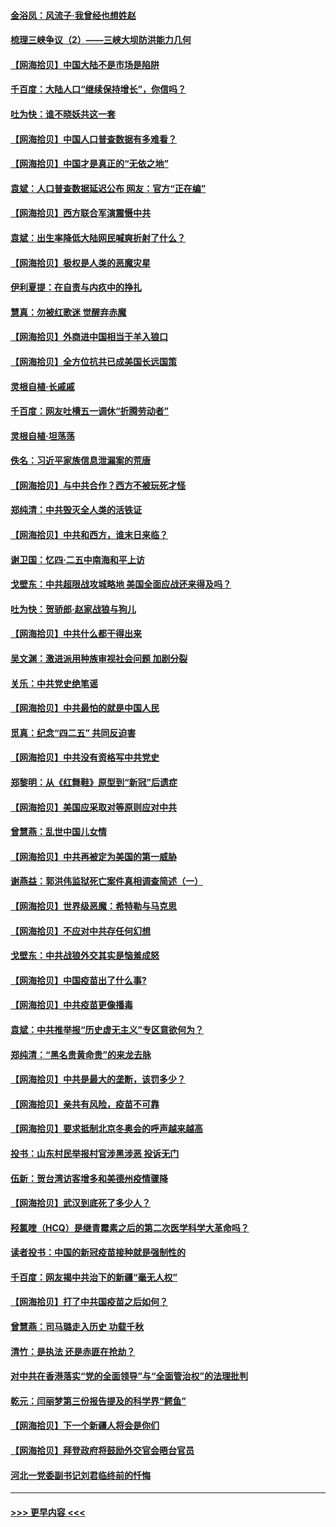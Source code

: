#### [金浴凤：风流子‧我曾经也想姓赵](../pages/nsc993/n12920911.md?t=05031901) 
#### [梳理三峡争议（2）——三峡大坝防洪能力几何](../pages/nsc993/n12920173.md?t=05031901) 
#### [【网海拾贝】中国大陆不是市场是陷阱](../pages/nsc993/n12920143.md?t=05031901) 
#### [千百度：大陆人口“继续保持增长”，你信吗？](../pages/nsc993/n12918946.md?t=05031901) 
#### [吐为快：谁不晓妖共这一套](../pages/nsc993/n12918941.md?t=05031901) 
#### [【网海拾贝】中国人口普查数据有多难看？](../pages/nsc993/n12917822.md?t=05031901) 
#### [【网海拾贝】中国才是真正的“无依之地”](../pages/nsc993/n12915845.md?t=05031901) 
#### [袁斌：人口普查数据延迟公布 网友：官方“正在编”](../pages/nsc993/n12915748.md?t=05031901) 
#### [【网海拾贝】西方联合军演震慑中共](../pages/nsc993/n12913466.md?t=05031901) 
#### [袁斌：出生率降低大陆网民喊爽折射了什么？](../pages/nsc993/n12913365.md?t=05031901) 
#### [【网海拾贝】极权是人类的恶魔灾星](../pages/nsc993/n12910697.md?t=05031901) 
#### [伊利夏提：在自责与内疚中的挣扎](../pages/nsc993/n12910493.md?t=05031901) 
#### [慧真：勿被红歌迷 觉醒弃赤魔](../pages/nsc993/n12910485.md?t=05031901) 
#### [【网海拾贝】外商进中国相当于羊入狼口](../pages/nsc993/n12908274.md?t=05031901) 
#### [【网海拾贝】全方位抗共已成美国长远国策](../pages/nsc993/n12906878.md?t=05031901) 
#### [灵根自植‧长戚戚](../pages/nsc993/n12905585.md?t=05031901) 
#### [千百度：网友吐槽五一调休“折腾劳动者”](../pages/nsc993/n12905934.md?t=05031901) 
#### [灵根自植‧坦荡荡](../pages/nsc993/n12905562.md?t=05031901) 
#### [佚名：习近平家族信息泄漏案的荒唐](../pages/nsc993/n12904705.md?t=05031901) 
#### [【网海拾贝】与中共合作？西方不被玩死才怪](../pages/nsc993/n12903873.md?t=05031901) 
#### [郑纯清：中共毁灭全人类的活铁证](../pages/nsc993/n12903785.md?t=05031901) 
#### [【网海拾贝】中共和西方，谁末日来临？](../pages/nsc993/n12903482.md?t=05031901) 
#### [谢卫国：忆四‧二五中南海和平上访](../pages/nsc993/n12902192.md?t=05031901) 
#### [戈壁东：中共超限战攻城略地 美国全面应战还来得及吗？](../pages/nsc993/n12902297.md?t=05031901) 
#### [吐为快：贺骄郎‧赵家战狼与狗儿](../pages/nsc993/n12902280.md?t=05031901) 
#### [【网海拾贝】中共什么都干得出来](../pages/nsc993/n12897500.md?t=05031901) 
#### [吴文渊：激进派用种族审视社会问题 加剧分裂](../pages/nsc993/n12893881.md?t=05031901) 
#### [关乐：中共党史绝笔谣](../pages/nsc993/n12897270.md?t=05031901) 
#### [【网海拾贝】中共最怕的就是中国人民](../pages/nsc993/n12894705.md?t=05031901) 
#### [觅真：纪念“四二五” 共同反迫害](../pages/nsc993/n12894553.md?t=05031901) 
#### [【网海拾贝】中共没有资格写中共党史](../pages/nsc993/n12892231.md?t=05031901) 
#### [郑黎明：从《红舞鞋》原型到“新冠”后遗症](../pages/nsc993/n12890469.md?t=05031901) 
#### [【网海拾贝】美国应采取对等原则应对中共](../pages/nsc993/n12889176.md?t=05031901) 
#### [曾慧燕：乱世中国儿女情](../pages/nsc993/n12887931.md?t=05031901) 
#### [【网海拾贝】中共再被定为美国的第一威胁](../pages/nsc993/n12887580.md?t=05031901) 
#### [谢燕益：郭洪伟监狱死亡案件真相调查简述（一）](../pages/nsc993/n12885648.md?t=05031901) 
#### [【网海拾贝】世界级恶魔：希特勒与马克思](../pages/nsc993/n12884062.md?t=05031901) 
#### [【网海拾贝】不应对中共存任何幻想](../pages/nsc993/n12881460.md?t=05031901) 
#### [戈壁东：中共战狼外交其实是恼羞成怒](../pages/nsc993/n12880392.md?t=05031901) 
#### [【网海拾贝】中国疫苗出了什么事?](../pages/nsc993/n12879124.md?t=05031901) 
#### [【网海拾贝】中共疫苗更像播毒](../pages/nsc993/n12876631.md?t=05031901) 
#### [袁斌：中共推举报“历史虚无主义”专区意欲何为？](../pages/nsc993/n12876530.md?t=05031901) 
#### [郑纯清：“黑名贵黄命贵”的来龙去脉](../pages/nsc993/n12875589.md?t=05031901) 
#### [【网海拾贝】中共是最大的垄断，该罚多少？](../pages/nsc993/n12874006.md?t=05031901) 
#### [【网海拾贝】亲共有风险，疫苗不可靠](../pages/nsc993/n12872224.md?t=05031901) 
#### [【网海拾贝】要求抵制北京冬奥会的呼声越来越高](../pages/nsc993/n12868962.md?t=05031901) 
#### [投书：山东村民举报村官涉黑涉恶 投诉无门](../pages/nsc993/n12869726.md?t=05031901) 
#### [伍新：贺台湾访客增多和美德州疫情骤降](../pages/nsc993/n12865651.md?t=05031901) 
#### [【网海拾贝】武汉到底死了多少人？](../pages/nsc993/n12863707.md?t=05031901) 
#### [羟氯喹（HCQ）是继青霉素之后的第二次医学科学大革命吗？](../pages/nsc993/n12638564.md?t=05031901) 
#### [读者投书：中国的新冠疫苗接种就是强制性的](../pages/nsc993/n12859932.md?t=05031901) 
#### [千百度：网友揭中共治下的新疆“毫无人权”](../pages/nsc993/n12858385.md?t=05031901) 
#### [【网海拾贝】打了中共国疫苗之后如何？](../pages/nsc993/n12857866.md?t=05031901) 
#### [曾慧燕：司马璐走入历史 功载千秋](../pages/nsc993/n12856996.md?t=05031901) 
#### [清竹：是执法 还是赤匪在抢劫？](../pages/nsc993/n12856952.md?t=05031901) 
#### [对中共在香港落实“党的全面领导”与“全面管治权”的法理批判](../pages/nsc993/n12856929.md?t=05031901) 
#### [乾元：闫丽梦第三份报告提及的科学界“鳄鱼”](../pages/nsc993/n12855985.md?t=05031901) 
#### [【网海拾贝】下一个新疆人将会是你们](../pages/nsc993/n12855864.md?t=05031901) 
#### [【网海拾贝】拜登政府将鼓励外交官会晤台官员](../pages/nsc993/n12853615.md?t=05031901) 
#### [河北一党委副书记刘君临终前的忏悔](../pages/nsc993/n12849420.md?t=05031901) 

----
#### [ >>> 更早内容 <<< ](../indexes/nsc993-earlier.md)
